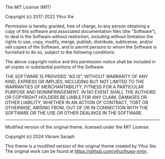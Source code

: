 The MIT License (MIT)

Copyright (c) 2017-2022 Yihui Xie

Permission is hereby granted, free of charge, to any person obtaining a copy of
this software and associated documentation files (the "Software"), to deal in
the Software without restriction, including without limitation the rights to
use, copy, modify, merge, publish, distribute, sublicense, and/or sell copies of
the Software, and to permit persons to whom the Software is furnished to do so,
subject to the following conditions:

The above copyright notice and this permission notice shall be included in all
copies or substantial portions of the Software.

THE SOFTWARE IS PROVIDED "AS IS", WITHOUT WARRANTY OF ANY KIND, EXPRESS OR
IMPLIED, INCLUDING BUT NOT LIMITED TO THE WARRANTIES OF MERCHANTABILITY, FITNESS
FOR A PARTICULAR PURPOSE AND NONINFRINGEMENT. IN NO EVENT SHALL THE AUTHORS OR
COPYRIGHT HOLDERS BE LIABLE FOR ANY CLAIM, DAMAGES OR OTHER LIABILITY, WHETHER
IN AN ACTION OF CONTRACT, TORT OR OTHERWISE, ARISING FROM, OUT OF OR IN
CONNECTION WITH THE SOFTWARE OR THE USE OR OTHER DEALINGS IN THE SOFTWARE.

---

Modified version of the original theme, licensed under the MIT License.

Copyright (c) 2024 Vikram Saraph

This theme is a modified version of the original theme created by Yihui Xie. The original work can be found at https://github.com/yihui/hugo-xmin.
